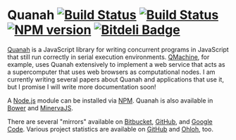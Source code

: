 # Quanah [![Build Status](https://travis-ci.org/wilkinson/quanah.png)](https://travis-ci.org/wilkinson/quanah) [![Build Status](https://drone.io/github.com/wilkinson/quanah/status.png)](https://drone.io/github.com/wilkinson/quanah/latest) [![NPM version](https://badge.fury.io/js/quanah.png)](http://badge.fury.io/js/quanah) [![Bitdeli Badge](https://d2weczhvl823v0.cloudfront.net/wilkinson/quanah/trend.png)](https://bitdeli.com/free "Bitdeli Badge")

[Quanah](http://wilkinson.github.io/quanah/) is a JavaScript library for
writing concurrent programs in JavaScript that still run correctly in serial
execution environments. [QMachine](https://www.qmachine.org/), for example,
uses Quanah extensively to implement a web service that acts as a supercomputer
that uses web browsers as computational nodes. I am currently writing several
papers about Quanah and applications that use it, but I promise I will write
more documentation soon!

A [Node.js](http://nodejs.org/) module can be installed via
[NPM](https://npmjs.org/package/quanah). Quanah is also available in
[Bower](http://twitter.github.io/bower/) and
[MinervaJS](http://minervajs.org/site/index.html#!/view/quanah).

There are several "mirrors" available on
[Bitbucket](https://bitbucket.org/wilkinson/quanah),
[GitHub](https://github.com/wilkinson/quanah), and
[Google Code](https://quanah.googlecode.com). Various project statistics are
available on [GitHub](https://github.com/wilkinson/quanah/graphs) and
[Ohloh](https://www.ohloh.net/p/quanah), too.

